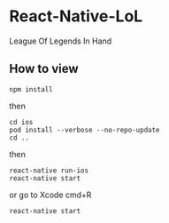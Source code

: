 # React-Native-LoL
League Of Legends In Hand

## How to view
```shell
npm install
```
then 

```shell
cd ios
pod install --verbose --no-repo-update
cd ..
```
then

```shell
react-native run-ios
react-native start
```
or go to Xcode cmd+R
```shell
react-native start
```

